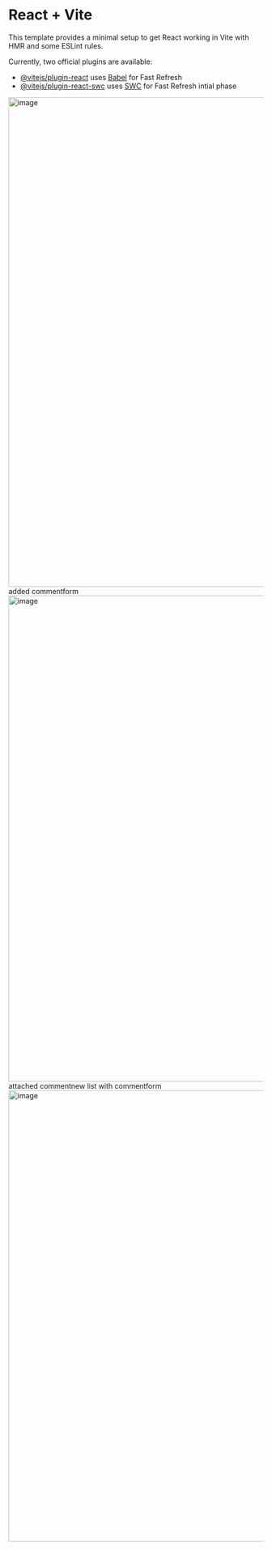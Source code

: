 # React + Vite

This template provides a minimal setup to get React working in Vite with HMR and some ESLint rules.

Currently, two official plugins are available:

- [@vitejs/plugin-react](https://github.com/vitejs/vite-plugin-react/blob/main/packages/plugin-react/README.md) uses [Babel](https://babeljs.io/) for Fast Refresh
- [@vitejs/plugin-react-swc](https://github.com/vitejs/vite-plugin-react-swc) uses [SWC](https://swc.rs/) for Fast Refresh
intial phase
<img width="1902" height="968" alt="image" src="https://github.com/user-attachments/assets/9a4e487c-45cd-453c-b5ae-aae317d7a78f" />
added commentform
<img width="1916" height="961" alt="image" src="https://github.com/user-attachments/assets/7deee1ae-7ace-4c1a-a054-3e2896e7f8c3" />
attached commentnew list with commentform
<img width="1915" height="892" alt="image" src="https://github.com/user-attachments/assets/57c8de14-4487-44fe-a2a4-b9db0036cfcb" />


